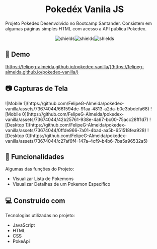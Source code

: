 <h1 align="center" id="title">Pokedéx Vanila JS</h1>

<p id="description">Projeto Pokedex Desenvolvido no Bootcamp Santander. Consistem em algumas páginas simples HTML com acesso a API pública Pokedex.</p>

<p align="center"><img src="https://img.shields.io/badge/html5-%23E34F26.svg?style=for-the-badge&amp;logo=html5&amp;logoColor=white" alt="shields"><img src="https://img.shields.io/badge/css3-%231572B6.svg?style=for-the-badge&amp;logo=css3&amp;logoColor=white" alt="shields"><img src="https://img.shields.io/badge/javascript-%23323330.svg?style=for-the-badge&amp;logo=javascript&amp;logoColor=%23F7DF1E" alt="shields"></p>

<h2>🚀 Demo</h2>

[https://felipeg-almeida.github.io/pokedex-vanilla/](https://felipeg-almeida.github.io/pokedex-vanilla/)



<h2>📷 Capturas de Tela</h2>
![Mobile 1](https://github.com/FelipeG-Almeida/pokedex-vanilla/assets/73674044/661594de-91aa-4813-a2da-b0e3bbdefa68)
![Mobile 0](https://github.com/FelipeG-Almeida/pokedex-vanilla/assets/73674044/42b25761-938e-4a67-bc00-75acc28ff1d7)
![Desktop 1](https://github.com/FelipeG-Almeida/pokedex-vanilla/assets/73674044/0ffde966-7a01-4bad-aa5b-651518fea928)
![Desktop 0](https://github.com/FelipeG-Almeida/pokedex-vanilla/assets/73674044/c27af6f4-147a-4cf9-b4b6-7ba5a96532a5)



<h2>🧐 Funcionalidades</h2>

Algumas das funções do Projeto:

*   Visualizar Lista de Pokemons
*   Visualizar Detalhes de um Pokemon Específico

  
  
<h2>💻 Construído com</h2>

Tecnologias utilizadas no projeto:

*   JavaScript
*   HTML
*   CSS
*   PokeApi
